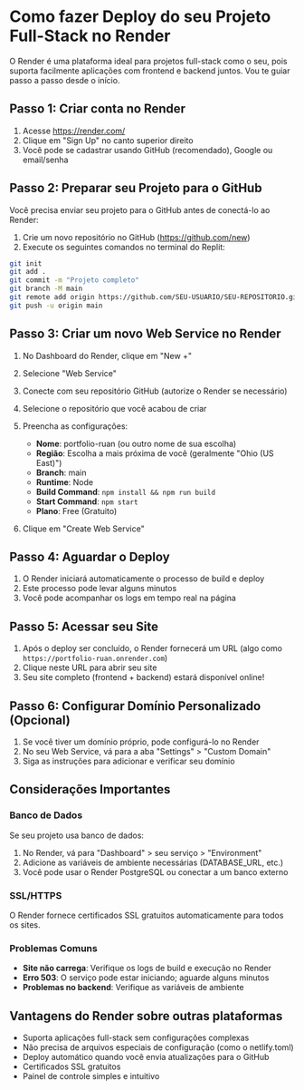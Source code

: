 # Como fazer Deploy do seu Projeto Full-Stack no Render

O Render é uma plataforma ideal para projetos full-stack como o seu, pois suporta facilmente aplicações com frontend e backend juntos. Vou te guiar passo a passo desde o início.

## Passo 1: Criar conta no Render

1. Acesse https://render.com/
2. Clique em "Sign Up" no canto superior direito
3. Você pode se cadastrar usando GitHub (recomendado), Google ou email/senha

## Passo 2: Preparar seu Projeto para o GitHub

Você precisa enviar seu projeto para o GitHub antes de conectá-lo ao Render:

1. Crie um novo repositório no GitHub (https://github.com/new)
2. Execute os seguintes comandos no terminal do Replit:

```bash
git init
git add .
git commit -m "Projeto completo"
git branch -M main
git remote add origin https://github.com/SEU-USUARIO/SEU-REPOSITORIO.git
git push -u origin main
```

## Passo 3: Criar um novo Web Service no Render

1. No Dashboard do Render, clique em "New +"
2. Selecione "Web Service"
3. Conecte com seu repositório GitHub (autorize o Render se necessário)
4. Selecione o repositório que você acabou de criar
5. Preencha as configurações:
   - **Nome**: portfolio-ruan (ou outro nome de sua escolha)
   - **Região**: Escolha a mais próxima de você (geralmente "Ohio (US East)")
   - **Branch**: main
   - **Runtime**: Node
   - **Build Command**: `npm install && npm run build`
   - **Start Command**: `npm start`
   - **Plano**: Free (Gratuito)

6. Clique em "Create Web Service"

## Passo 4: Aguardar o Deploy

1. O Render iniciará automaticamente o processo de build e deploy
2. Este processo pode levar alguns minutos
3. Você pode acompanhar os logs em tempo real na página

## Passo 5: Acessar seu Site

1. Após o deploy ser concluído, o Render fornecerá um URL (algo como `https://portfolio-ruan.onrender.com`)
2. Clique neste URL para abrir seu site
3. Seu site completo (frontend + backend) estará disponível online!

## Passo 6: Configurar Domínio Personalizado (Opcional)

1. Se você tiver um domínio próprio, pode configurá-lo no Render
2. No seu Web Service, vá para a aba "Settings" > "Custom Domain"
3. Siga as instruções para adicionar e verificar seu domínio

## Considerações Importantes

### Banco de Dados
Se seu projeto usa banco de dados:
1. No Render, vá para "Dashboard" > seu serviço > "Environment"
2. Adicione as variáveis de ambiente necessárias (DATABASE_URL, etc.)
3. Você pode usar o Render PostgreSQL ou conectar a um banco externo

### SSL/HTTPS
O Render fornece certificados SSL gratuitos automaticamente para todos os sites.

### Problemas Comuns
- **Site não carrega**: Verifique os logs de build e execução no Render
- **Erro 503**: O serviço pode estar iniciando; aguarde alguns minutos
- **Problemas no backend**: Verifique as variáveis de ambiente

## Vantagens do Render sobre outras plataformas
- Suporta aplicações full-stack sem configurações complexas
- Não precisa de arquivos especiais de configuração (como o netlify.toml)
- Deploy automático quando você envia atualizações para o GitHub
- Certificados SSL gratuitos
- Painel de controle simples e intuitivo